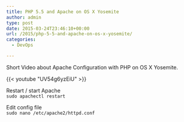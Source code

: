 ```yaml
---
title: PHP 5.5 and Apache on OS X Yosemite
author: admin
type: post
date: 2015-03-24T23:46:10+00:00
url: /2015/php-5-5-and-apache-on-os-x-yosemite/
categories:
  - DevOps

---
```

Short Video about Apache Configuration with PHP on OS X Yosemite.  

<!--more-->

{{< youtube "UV54g6yzEiU" >}}

Restart / start Apache  
`sudo apachectl restart` 

Edit config file  
`sudo nano /etc/apache2/httpd.conf`